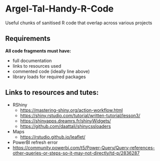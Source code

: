 # Argel-Tal-Handy-R-Code
Useful chunks of sanitised R code that overlap across various projects 

## Requirements
__All code fragments must have:__
- full documentation
- links to resources used
- commented code (ideally line above)
- library loads for required packages

## Links to resources and tutes:
- RShiny
  - https://mastering-shiny.org/action-workflow.html
  - https://shiny.rstudio.com/tutorial/written-tutorial/lesson3/
  - https://shinyapps.dreamrs.fr/shinyWidgets/
  - https://github.com/daattali/shinycssloaders
- Maps
  - https://rstudio.github.io/leaflet/
 - PowerBI refresh error
  - https://community.powerbi.com/t5/Power-Query/Query-references-other-queries-or-steps-so-it-may-not-directly/td-p/2836287
